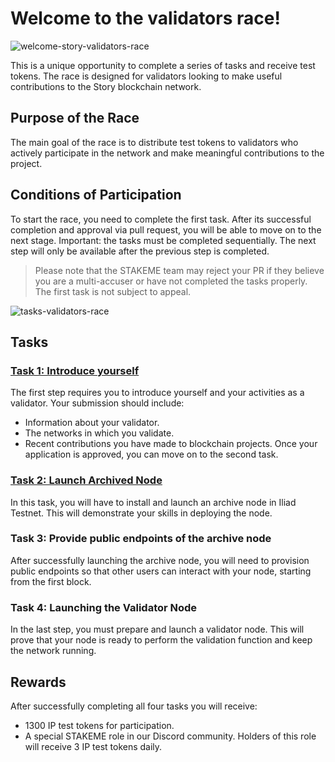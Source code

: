 # Welcome to the validators race!
![welcome-story-validators-race](https://github.com/user-attachments/assets/bc7e324f-b66b-493d-92ae-11ff30dbba30)

This is a unique opportunity to complete a series of tasks and receive test tokens. The race is designed for validators looking to make useful contributions to the Story blockchain network.

## Purpose of the Race

The main goal of the race is to distribute test tokens to validators who actively participate in the network and make meaningful contributions to the project.

## Conditions of Participation
To start the race, you need to complete the first task. After its successful completion and approval via pull request, you will be able to move on to the next stage. Important: the tasks must be completed sequentially. The next step will only be available after the previous step is completed.

> Please note that the STAKEME team may reject your PR if they believe you are a multi-accuser or have not completed the tasks properly. The first task is not subject to appeal.

![tasks-validators-race](https://github.com/user-attachments/assets/7b8ea004-e4df-4907-abcf-75b0521b3284)

## Tasks

### [Task 1: Introduce yourself](./tasks/task1/README.md)
The first step requires you to introduce yourself and your activities as a validator. Your submission should include:
- Information about your validator.
- The networks in which you validate.
- Recent contributions you have made to blockchain projects.
Once your application is approved, you can move on to the second task.

### [Task 2: Launch Archived Node](./tasks/task2/README.md)
In this task, you will have to install and launch an archive node in Iliad Testnet. This will demonstrate your skills in deploying the node.

### Task 3: Provide public endpoints of the archive node
After successfully launching the archive node, you will need to provision public endpoints so that other users can interact with your node, starting from the first block.

### Task 4: Launching the Validator Node
In the last step, you must prepare and launch a validator node. This will prove that your node is ready to perform the validation function and keep the network running.

## Rewards
After successfully completing all four tasks you will receive:
- 1300 IP test tokens for participation.
- A special STAKEME role in our Discord community.
Holders of this role will receive 3 IP test tokens daily.
